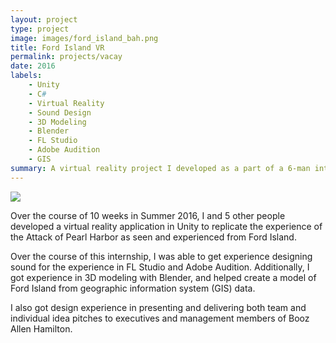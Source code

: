 ```yaml
---
layout: project
type: project
image: images/ford_island_bah.png
title: Ford Island VR
permalink: projects/vacay
date: 2016
labels:
    - Unity
    - C#
    - Virtual Reality
    - Sound Design
    - 3D Modeling
    - Blender
    - FL Studio
    - Adobe Audition
    - GIS
summary: A virtual reality project I developed as a part of a 6-man intern team at Booz Allen Hamilton.
---
```


<img class="ui medium right floated rounded image"
     src="https://upload.wikimedia.org/wikipedia/commons/9/9d/Ford_Island_Hawaii_space_photo_2009.jpg">

Over the course of 10 weeks in Summer 2016, I and 5 other people developed a
virtual reality application in Unity to replicate the experience of the
Attack of Pearl Harbor as seen and experienced from Ford Island.

Over the course of this internship, I was able to get experience designing
sound for the experience in FL Studio and Adobe Audition. Additionally,
I got experience in 3D modeling with Blender, and helped create a model of
Ford Island from geographic information system (GIS) data.

I also got design experience in presenting and delivering both team and
individual idea pitches to executives and management members of Booz Allen
Hamilton.



